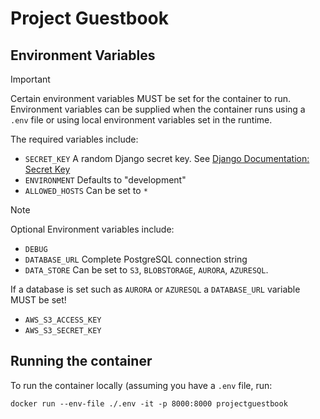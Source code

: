 # Project Guestbook

## Environment Variables
> [!IMPORTANT]
> Certain environment variables MUST be set for the container to run.
> Environment variables can be supplied when the container runs using a `.env` file or using local environment 
> variables set in the runtime.
> 
> The required variables include:
> 
> * `SECRET_KEY` A random Django secret key. See [Django Documentation: Secret Key](https://docs.djangoproject.com/en/5.1/ref/settings/#std-setting-SECRET_KEY)
> * `ENVIRONMENT` Defaults to "development"
> * `ALLOWED_HOSTS` Can be set to `*`

> [!NOTE]
> Optional Environment variables include:
> 
> * `DEBUG`
> * `DATABASE_URL` Complete PostgreSQL connection string
> * `DATA_STORE` Can be set to `S3`, `BLOBSTORAGE`, `AURORA`, `AZURESQL`. 
> 
> If a database is set such as `AURORA` or `AZURESQL` a `DATABASE_URL` variable MUST be set!
> 
> * `AWS_S3_ACCESS_KEY`
> * `AWS_S3_SECRET_KEY`


## Running the container
To run the container locally (assuming you have a `.env` file, run:

`docker run --env-file ./.env -it -p 8000:8000 projectguestbook`
